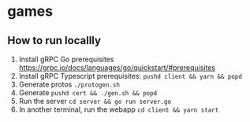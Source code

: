 # games

## How to run locallly

1. Install gRPC Go prerequisites https://grpc.io/docs/languages/go/quickstart/#prerequisites
1. Install gRPC Typescript prerequisites: `pushd client && yarn && popd`
1. Generate protos `./protogen.sh`
1. Generate  `pushd cert && ./gen.sh && popd`
1. Run the server `cd server && go run server.go`
1. In another terminal, run the webapp `cd client && yarn start`